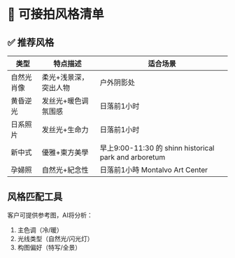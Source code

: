 # 🎨 可接拍风格清单

## ✅ 推荐风格
| 类型     | 特点描述        | 适合场景                                               |
|--------|-------------|----------------------------------------------------|
| 自然光肖像  | 柔光+浅景深，突出人物 | 户外阴影处                                              |
| 黄昏逆光   | 发丝光+暖色调氛围感  | 日落前1小时                                             |
| 日系照片   | 发丝光+生命力     | 日落前1小时                                             |
| 新中式    | 優雅+東方美學     | 早上9:00-11:30 的 shinn historical park and arboretum |
| 孕婦照    | 自然光+紀念性     | 日落前1小時 Montalvo Art Center                         |                                            |


## 风格匹配工具
客户可提供参考图，AI将分析：  
1. 主色调（冷/暖）  
2. 光线类型（自然光/闪光灯）  
3. 构图偏好（特写/全景）  